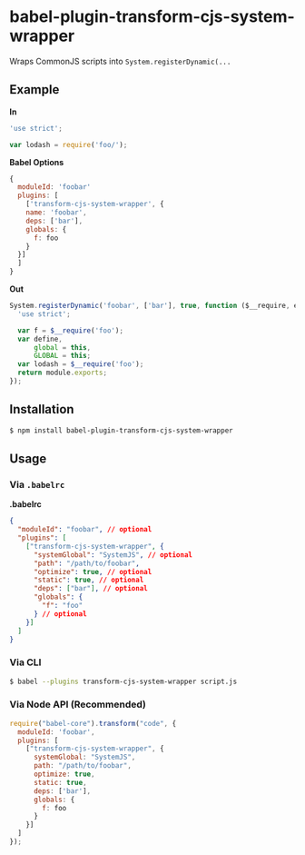 # babel-plugin-transform-cjs-system-wrapper

Wraps CommonJS scripts into `System.registerDynamic(...`

## Example

**In**

```js
'use strict';

var lodash = require('foo/');
```

**Babel Options**
```js
{
  moduleId: 'foobar'
  plugins: [
    ['transform-cjs-system-wrapper', {
    name: 'foobar',
    deps: ['bar'],
    globals: {
      f: foo
    }
  }]
  ]
}
```

**Out**

```js
System.registerDynamic('foobar', ['bar'], true, function ($__require, exports, module) {
  'use strict';

  var f = $__require('foo');
  var define,
      global = this,
      GLOBAL = this;
  var lodash = $__require('foo');
  return module.exports;
});
```

## Installation

```sh
$ npm install babel-plugin-transform-cjs-system-wrapper
```

## Usage

### Via `.babelrc`

**.babelrc**

```json
{
  "moduleId": "foobar", // optional
  "plugins": [
    ["transform-cjs-system-wrapper", {
      "systemGlobal": "SystemJS", // optional
      "path": "/path/to/foobar",
      "optimize": true, // optional
      "static": true, // optional
      "deps": ["bar"], // optional
      "globals": {
        "f": "foo"
      } // optional
    }]
  ]
}
```

### Via CLI

```sh
$ babel --plugins transform-cjs-system-wrapper script.js
```

### Via Node API (Recommended)

```javascript
require("babel-core").transform("code", {
  moduleId: 'foobar',
  plugins: [
    ["transform-cjs-system-wrapper", {
      systemGlobal: "SystemJS",
      path: "/path/to/foobar",
      optimize: true,
      static: true,
      deps: ['bar'],
      globals: {
        f: foo
      }
    }]
  ]
});
```
